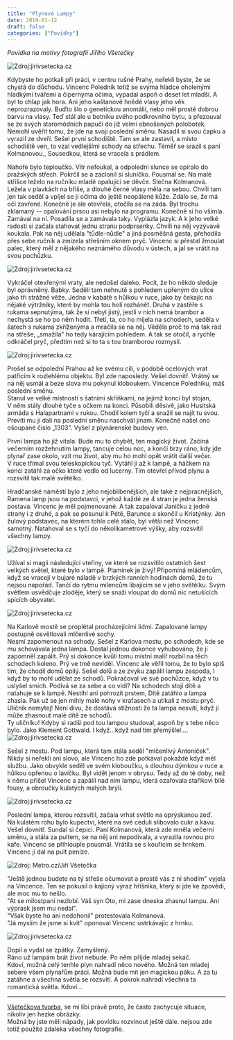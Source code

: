 ```yaml
---
title: "Plynové Lampy"
date: 2019-01-12
draft: false
categories: ["Povídky"]
---
```


*Povídka na motivy fotografií Jiřího Všetečky*

![Zdroj:jirivsetecka.cz](https://www.jirivsetecka.cz/images/gallery/pch30.jpg)

Kdybyste ho potkali při práci, v centru rušné Prahy, neřekli byste, že
se chystá do důchodu. Vincenc Poledník totiž se svýma hladce oholenými
hladkými tvářemi a čipernýma očima, vypadal aspoň o deset let mladší. A
byl to chlap jak hora. Ani jeho kaštanově hnědé vlasy jeho věk
neprozrazovaly. Buďto šlo o genetickou anomálii, nebo měl prostě dobrou
barvu na vlasy. Teď stál ale u botníku svého podkrovního bytu, a
přezouval se ze svých staromódních papučí do již velmi obnošených
polobotek. Nemohl uvěřit tomu, že jde na svojí poslední směnu. Nasadil
si svou čapku a vyrazil ze dveří. Sešel první schodiště. Tam se ale
zastavil, a místo schodiště ven, to vzal vedlejšími schody na střechu.
Téměř se srazil s paní Kolmanovou., Sousedkou, která se vracela s
prádlem.

Nahoře bylo teploučko. Vítr nefoukal, a odpolední slunce se opíralo do
pražských střech. Pokrčil se a zaclonil si sluníčko. Pousmál se. Na malé
stříšce leželo na ručníku mladé opalující se děvče. Slečna Kolmanová.
Ležela v plavkách na břiše, a dlouhé černé vlasy měla na sebou. Chvíli
tam jen tak seděl a vpíjel se jí očima do ještě neopálené kůže. Zdálo
se, že má oči zavřené. Konečně je ale otevřela, otočila se na záda. Byl
trochu zklamaný -- opalování prsou asi nebylo na programu. Konečně si ho
všimla. Zamával na ní. Posadila se a zamávala taky. Vyplázla jazyk. A k
jeho velké radosti si začala stahovat jednu stranu podprsenky. Chvíli na
něj vyzývavě koukala. Pak na něj udělala "tůdle-nůdle" a jiná posměšná
gesta, přehodila přes sebe ručník a zmizela střešním oknem pryč. Vincenc
si přestal žmoulat palec, který měl z nějakého neznámého důvodu v
ústech, a jal se vrátit na svou pochůzku. 

![Zdroj:jirivsetecka.cz](https://www.jirivsetecka.cz/images/gallery/pch23.jpg)

Vykráčel otevřenými vraty, ale nedošel daleko. Pocit, že ho někdo
sleduje byl oprávněný. Babky. Seděli tam nehnutě s pohledem upřeným do
ulice jako tři strážné věže. Jedna v kabátě s hůlkou v ruce, jako by
čekajíc na nějaké výtržníky, které by mohla tou holí rozhánět. Druhá v
zástěře s rukama sepnutýma, tak že si nebyl jistý, jestli v nich nemá
brambor a nechystá se ho po něm hodit. Třetí, ta, co ho míjela na
schodech, seděla v šatech s rukama zkříženýma a mračila se na něj.
Věděla proč to má tak rád na střeše, „smažila" ho tedy kárajícím
pohledem. A tak se otočil, a rychle odkráčel pryč, předtím než si to ta
s tou bramborou rozmyslí.

![Zdroj:jirivsetecka.cz](https://www.jirivsetecka.cz/images/gallery/pch28.jpg)


Prošel se odpolední Prahou až ke svému cíli, v podobě ocelových vrat
patřícím k rozlehlému objektu. Byl zde naposledy. Vešel dovnitř. Vrátný
se na něj usmál a beze slova mu pokynul kloboukem. Vincence Poledníku,
máš poslední směnu.\
Stanul ve velké místnosti s šatními skříňkami, na jejímž konci byl
stojan, V něm stály dlouhé tyče s očkem na konci. Působili děsivě, jako
Husitská armáda s Halapartnami v rukou. Chodil kolem tyčí a snažil se
najít tu svou. Prevíti mu jí dali na poslední směnu naschvál jinam.
Konečně našel ono ošoupané číslo „1303". Vyšel z plynárenské budovy ven.

První lampa ho již vítala. Bude mu to chybět, ten magický život. Začíná
večerním rozžehnutím lampy, tancuje celou noc, a končí brzy ráno, kdy
jde plynař zase okolo, vzít mu život, aby mu ho mohl opět vrátit další
večer.\
V ruce třímal svou teleskopickou tyč. Vytáhl jí až k lampě, a háčkem na
konci zatáhl za očko které vedlo od lucerny. Tím otevřel přívod plynu a
rozsvítil tak malé světélko.

Hradčanské náměstí bylo z jeho nejoblíbenějších, ale také z
nejpracnějších, Ramena lamp jsou na podstavci, v jehož každé ze 4 stran
je jedna ženská postava. Vincenc je měl pojmenované. A tak zapaloval
Janičku z jedné strany i z druhé, a pak se posunul k Pétě, Barunce a
skončil u Kristýnky. Jen žulový podstavec, na kterém tohle celé stálo,
byl větší než Vincenc samotný. Natahoval se s tyčí do několikametrové
výšky, aby rozsvítil všechny lampy.

![Zdroj:jirivsetecka.cz](https://www.jirivsetecka.cz/images/gallery/pch7.jpg)

Užíval si magii následující vteřiny, ve které se rozsvítilo ostatních
šest velkých světel, které bylo v lampě. Plamínek je živý! Připomíná
mládencům, když se vracejí v bujaré náladě v brzkých ranních hodinách
domů, že tu nejsou napořád. Tančí do rytmu milencům líbajícím se v jeho
světélku. Svým světlem usvědčuje zloděje, který se snaží vloupat do domů
nic netušících spících obyvatel.

![Zdroj:jirivsetecka.cz](https://www.jirivsetecka.cz/images/gallery/pch4.jpg)

Na Karlově mostě se proplétal procházejícími lidmi. Zapalované lampy
postupně osvětlovali mlčenlivé sochy.\
Nesmí zapomenout na schody. Sešel z Karlova mostu, po schodech, kde se
mu schovávala jedna lampa. Dostal jednou dokonce vyhubováno, že jí
zapomněl zapálit. Prý si dokonce kvůli tomu místní malíř rozbil na těch
schodech koleno. Prý ve tmě neviděl. Vincenc ale věřil tomu, že to bylo
spíš tím, že chodil domů opilý. Sešel dolů a ze zvyku zapálil lampu
zespoda, I když by to mohl udělat ze schodů. Pokračoval ve své pochůzce,
když v tu uslyšel smích. Podívá se za sebe a co vidí? Na schodech stojí
dítě a natahuje se k lampě. Nestihl ani pohrozit prstem, Dítě zatáhlo a
lampa zhasla. Pak už se jen mihly malé nohy v kraťasech a utíkali z
mostu pryč. Uličník nemytej! Není divu, že dostává stížnosti že ta lampa
nesvítí, když jí může zhasnout malé dítě ze schodů.\
Ty uličníku! Kdyby si radši pod tou lampou studoval, aspoň by s tebe
něco bylo. Jako Klement Gottwald. I když...když nad tím přemýšlel....
![Zdroj:jirivsetecka.cz](https://www.jirivsetecka.cz/images/gallery/pch26.jpg)

Sešel z mostu. Pod lampu, která tam stála seděl "mlčenlivý Antoníček".
Nikdy si neřekli ani slovo, ale Vincenc ho zde potkával pokaždé když měl
službu. Jako obvykle seděl ve svém kloboučku, s dlouhou dýmkou v ruce a
hůlkou opřenou o lavičku. Byl vidět jenom v obrysu. Tedy až do té doby,
než k němu přišel Vincenc a zapálil nad ním lampu, která ozařovala
staříkovi bílé fousy, a obroučky kulatých malých brýlí.

![Zdroj:jirivsetecka.cz](https://www.jirivsetecka.cz/images/gallery/pch3.jpg)


Poslední lampa, kterou rozsvítil, začala vrhat světlo na oprýskanou
zeď.\
Na kulatém rohu bylo kupectví, které na své ceduli slibovalo cukr a
kávu.\
Vešel dovnitř. Sundal si čepici. Paní Kolmanová, která zde mněla večerní
směnu, a stála za pultem, se na něj ani nepodívala, a vyrazila rovnou
pro kafe. Vincenc se přihlouple pousmál. Vrátila se s kouřícím se
hrnkem. Vincenc jí dal na pult peníze.


![Zdroj: Metro.cz/Jiří Všetečka](https://1gr.cz/fotky/idnes/15/053/org/JSK5b8d08_08_dok1175ok.jpg)
<!-- ![Zdroj:jirivsetecka.cz](https://www.jirivsetecka.cz/images/gallery/pch13.jpg) -->

\"Ještě jednou budete na tý střeše očumovat a prostě vás z ní shodím\"
vyjela na Vincence. Ten se pokusil o kajícný výraz hříšníka, který si
jde ke zpovědi, ale moc mu to nešlo.\
\"At se milostpaní nezlobí. Váš syn Oto, mi zase dneska zhasnul lampu.
Ani výprask jsem mu nedal\".\
\"Však byste ho ani nedohonil\" protestovala Kolmanová.\
\"Já myslím že jsme si kvit\" oponoval Vincenc ustrkávajíc z hrnku.

![Zdroj:jirivsetecka.cz](https://www.jirivsetecka.cz/images/gallery/pch9.jpg)

Dopil a vydal se zpátky. Zamyšlený.\
Ráno už lampám brát život nebude. Po něm přijde mladej sekáč.\
Kdoví, možná celý tenhle plyn nahradí něco nového. Možná ten mladej\
sebere všem plynařům práci. Možná bude mít jen magickou páku. A za tu\
zatáhne a všechna světla se rozsvítí. A pokrok nahradí všechna ta
romantická světla. Kdoví...

_______

[Všetečkova tvorba](https://www.jirivsetecka.cz/fotogalerie/prazsky-chodec.php), 
se mi líbí právě proto, že často zachycuje situace, 
nikoliv jen hezké obrázky.  
Možná by jste měli nápady, jak povídku rozvinout ještě dále. 
nejsou zde totiž použité zdaleka všechny fotografie.
